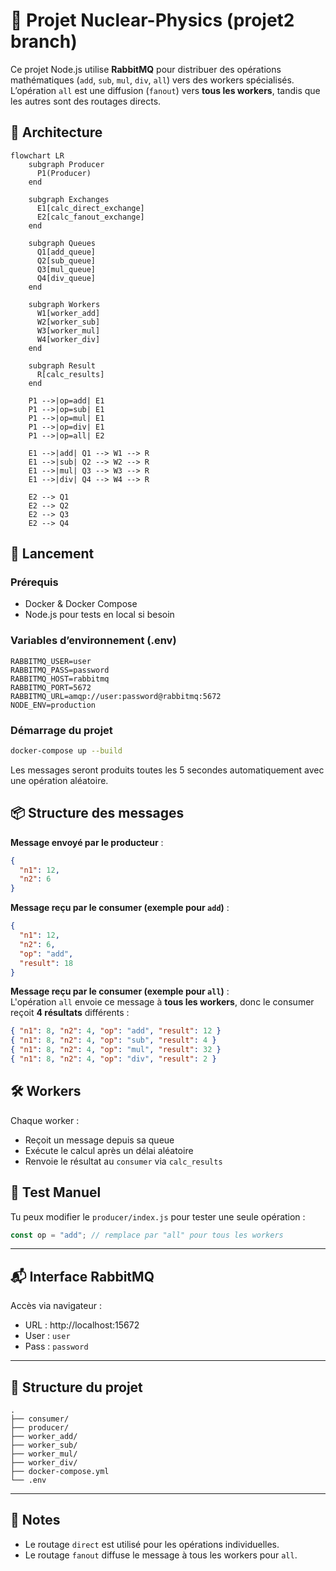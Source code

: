 # 🧮 Projet Nuclear-Physics (projet2 branch)

Ce projet Node.js utilise **RabbitMQ** pour distribuer des opérations mathématiques (`add`, `sub`, `mul`, `div`, `all`) vers des workers spécialisés. L’opération `all` est une diffusion (`fanout`) vers **tous les workers**, tandis que les autres sont des routages directs.

## 🔧 Architecture

```mermaid
flowchart LR
    subgraph Producer
      P1(Producer)
    end

    subgraph Exchanges
      E1[calc_direct_exchange]
      E2[calc_fanout_exchange]
    end

    subgraph Queues
      Q1[add_queue]
      Q2[sub_queue]
      Q3[mul_queue]
      Q4[div_queue]
    end

    subgraph Workers
      W1[worker_add]
      W2[worker_sub]
      W3[worker_mul]
      W4[worker_div]
    end

    subgraph Result
      R[calc_results]
    end

    P1 -->|op=add| E1
    P1 -->|op=sub| E1
    P1 -->|op=mul| E1
    P1 -->|op=div| E1
    P1 -->|op=all| E2

    E1 -->|add| Q1 --> W1 --> R
    E1 -->|sub| Q2 --> W2 --> R
    E1 -->|mul| Q3 --> W3 --> R
    E1 -->|div| Q4 --> W4 --> R

    E2 --> Q1
    E2 --> Q2
    E2 --> Q3
    E2 --> Q4
```

## 🚀 Lancement

### Prérequis

- Docker & Docker Compose
- Node.js pour tests en local si besoin

### Variables d’environnement (.env)

```env
RABBITMQ_USER=user
RABBITMQ_PASS=password
RABBITMQ_HOST=rabbitmq
RABBITMQ_PORT=5672
RABBITMQ_URL=amqp://user:password@rabbitmq:5672
NODE_ENV=production
```

### Démarrage du projet

```bash
docker-compose up --build
```

Les messages seront produits toutes les 5 secondes automatiquement avec une opération aléatoire.

## 📦 Structure des messages

**Message envoyé par le producteur** :

```json
{
  "n1": 12,
  "n2": 6
}
```

**Message reçu par le consumer (exemple pour `add`)** :

```json
{
  "n1": 12,
  "n2": 6,
  "op": "add",
  "result": 18
}
```

**Message reçu par le consumer (exemple pour `all`)** :  
L'opération `all` envoie ce message à **tous les workers**, donc le consumer reçoit **4 résultats** différents :

```json
{ "n1": 8, "n2": 4, "op": "add", "result": 12 }
{ "n1": 8, "n2": 4, "op": "sub", "result": 4 }
{ "n1": 8, "n2": 4, "op": "mul", "result": 32 }
{ "n1": 8, "n2": 4, "op": "div", "result": 2 }
```

## 🛠 Workers

Chaque worker :
- Reçoit un message depuis sa queue
- Exécute le calcul après un délai aléatoire
- Renvoie le résultat au `consumer` via `calc_results`

## 🧪 Test Manuel

Tu peux modifier le `producer/index.js` pour tester une seule opération :

```js
const op = "add"; // remplace par "all" pour tous les workers
```

---

## 📬 Interface RabbitMQ

Accès via navigateur :
- URL : http://localhost:15672
- User : `user`
- Pass : `password`

---

## 📁 Structure du projet

```
.
├── consumer/
├── producer/
├── worker_add/
├── worker_sub/
├── worker_mul/
├── worker_div/
├── docker-compose.yml
└── .env
```

---

## 📖 Notes

- Le routage `direct` est utilisé pour les opérations individuelles.
- Le routage `fanout` diffuse le message à tous les workers pour `all`.
